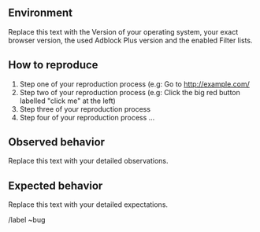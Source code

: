 ## Environment

Replace this text with the Version of your operating system, your exact browser version, the used Adblock Plus version and the enabled Filter lists.

## How to reproduce

1. Step one of your reproduction process (e.g: Go to http://example.com/
2. Step two of your reproduction process (e.g: Click the big red button labelled "click me" at the left)
3. Step three of your reproduction process
4. Step four of your reproduction process
...

## Observed behavior

Replace this text with your detailed observations.

## Expected behavior

Replace this text with your detailed expectations.

/label ~bug
